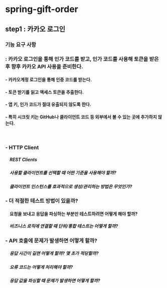 # spring-gift-order

## step1 : 카카오 로그인

### 기능 요구 사항
### : 카카오 로그인을 통해 인가 코드를 받고, 인가 코드를 사용해 토큰을 받은 후 향후 카카오 API 사용을 준비한다.

#### - 카카오계정 로그인을 통해 인증 코드를 받는다.
#### - 토큰 받기를 읽고 액세스 토큰을 추출한다.
#### - 앱 키, 인가 코드가 절대 유출되지 않도록 한다.
#### - 특히 시크릿 키는 GitHub나 클라이언트 코드 등 외부에서 볼 수 있는 곳에 추가하지 않는다.

 

### - HTTP Client
#####  REST Clients
#####  사용할 클라이언트를 선택할 때 어떤 기준을 사용해야 할까?
#####  클라이언트 인스턴스를 효과적으로 생성/관리하는 방법은 무엇인가?
###
### - 더 적절한 테스트 방법이 있을까?
####  요청을 보내고 응답을 파싱하는 부분만 테스트하려면 어떻게 해야 할까?
#####  비즈니스 로직에 연결할 때 단위/통합 테스트는 어떻게 할까?
###
### - API 호출에 문제가 발생하면 어떻게 할까?
#####  응답 시간이 길면 어떻게 할까? 몇 초가 적당할까?
#####  오류 코드는 어떻게 처리해야 할까?
#####  응답 값을 파싱할 때 문제가 발생하면 어떻게 할까?
